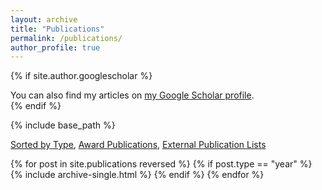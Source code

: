 ```yaml
---
layout: archive
title: "Publications"
permalink: /publications/
author_profile: true
---
```


{% if site.author.googlescholar %}
  <div class="wordwrap">You can also find my articles on <a href="{{site.author.googlescholar}}">my Google Scholar profile</a>.</div>
{% endif %}

{% include base_path %}

[Sorted by Type](/publications/pubsbytype), [Award Publications](/publications/pubs-awards), [External Publication Lists](/publications/lists)

{% for post in site.publications reversed %}
  {% if post.type == "year" %}
    {% include archive-single.html %}
  {% endif %}
{% endfor %}

